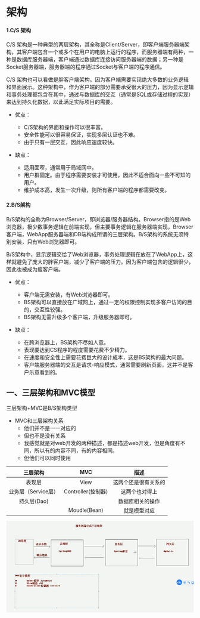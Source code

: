 # 架构

#### 1.C/S 架构

C/S 架构是一种典型的两层架构，其全称是Client/Server，即客户端服务器端架构，其客户端包含一个或多个在用户的电脑上运行的程序，而服务器端有两种，一种是数据库服务器端，客户端通过数据库连接访问服务器端的数据；另一种是Socket服务器端，服务器端的程序通过Socket与客户端的程序通信。

C/S 架构也可以看做是胖客户端架构。因为客户端需要实现绝大多数的业务逻辑和界面展示。这种架构中，作为客户端的部分需要承受很大的压力，因为显示逻辑和事务处理都包含在其中，通过与数据库的交互（通常是SQL或存储过程的实现）来达到持久化数据，以此满足实际项目的需要。

- 优点：
  - C/S架构的界面和操作可以很丰富。
  - 安全性能可以很容易保证，实现多层认证也不难。
  - 由于只有一层交互，因此响应速度较快。

- 缺点：
  - 适用面窄，通常用于局域网中。
  - 用户群固定。由于程序需要安装才可使用，因此不适合面向一些不可知的用户。
  - 维护成本高，发生一次升级，则所有客户端的程序都需要改变。

#### 2.B/S架构

B/S架构的全称为Browser/Server，即浏览器/服务器结构。Browser指的是Web浏览器，极少数事务逻辑在前端实现，但主要事务逻辑在服务器端实现，Browser客户端，WebApp服务器端和DB端构成所谓的三层架构。B/S架构的系统无须特别安装，只有Web浏览器即可。

B/S架构中，显示逻辑交给了Web浏览器，事务处理逻辑在放在了WebApp上，这样就避免了庞大的胖客户端，减少了客户端的压力。因为客户端包含的逻辑很少，因此也被成为瘦客户端。

- 优点：
  - 客户端无需安装，有Web浏览器即可。
  - BS架构可以直接放在广域网上，通过一定的权限控制实现多客户访问的目的，交互性较强。
  - BS架构无需升级多个客户端，升级服务器即可。

- 缺点：
  - 在跨浏览器上，BS架构不尽如人意。
  - 表现要达到CS程序的程度需要花费不少精力。
  - 在速度和安全性上需要花费巨大的设计成本，这是BS架构的最大问题。
  - 客户端服务器端的交互是请求-响应模式，通常需要刷新页面，这并不是客户乐意看到的。

## 一、三层架构和MVC模型

三层架构+MVC是B/S架构类型

- MVC和三层架构关系
  - 他们并不是一一对应的
  - 但也不是没有关系
  - 我感觉就是对web开发的两种描述，都是描述web开发，但是角度有不同，所以有的内容不同，有的内容相同。
  - 但他们可以同时使用

|      三层架构       |        MVC         |         描述         |
| :-----------------: | :----------------: | :------------------: |
|       表现层        |        View        | 这两个还是很有关系的 |
| 业务层（Service层） | Controller(控制器) |    这两个也对得上    |
|     持久层(Dao)     |                    |   数据库相关的操作   |
|                     |    Moudle(Bean)    |     就是模型对应     |

![](img/mvc1.png)